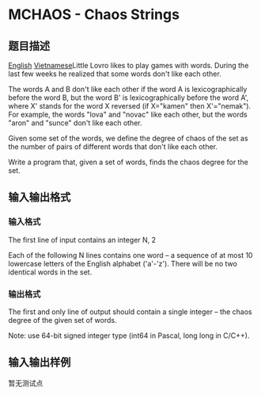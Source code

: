 # MCHAOS - Chaos Strings

## 题目描述

 [English](/problems/MCHAOS/en/) [Vietnamese](/problems/MCHAOS/vn/)Little Lovro likes to play games with words. During the last few weeks he realized that some words don't like each other.

The words A and B don't like each other if the word A is lexicographically before the word B, but the word B' is lexicographically before the word A', where X' stands for the word X reversed (if X="kamen" then X'="nemak"). For example, the words "lova" and "novac" like each other, but the words "aron" and "sunce" don't like each other.

Given some set of the words, we define the degree of chaos of the set as the number of pairs of different words that don't like each other.

Write a program that, given a set of words, finds the chaos degree for the set.

## 输入输出格式

### 输入格式

The first line of input contains an integer N, 2

Each of the following N lines contains one word – a sequence of at most 10 lowercase letters of the English alphabet ('a'-'z'). There will be no two identical words in the set.

### 输出格式

The first and only line of output should contain a single integer – the chaos degree of the given set of words.

Note: use 64-bit signed integer type (int64 in Pascal, long long in C/C++).

## 输入输出样例

暂无测试点

